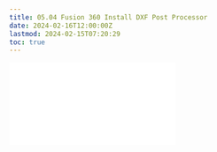 ```yaml
---
title: 05.04 Fusion 360 Install DXF Post Processor
date: 2024-02-16T12:00:00Z
lastmod: 2024-02-15T07:20:29
toc: true
---
```


![Link to included file content](../../../../3d-modeling/fusion-360/fusion-360-install-dxf-post-processor.md)
